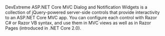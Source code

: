 DevExtreme ASP.NET Core MVC Dialog and Notification Widgets is a collection of jQuery-powered server-side controls that provide interactivity to an ASP.NET Core MVC app. You can configure each control with Razor C\# or Razor VB syntax, and use them in MVC views as well as in Razor Pages (introduced in .NET Core 2.0).